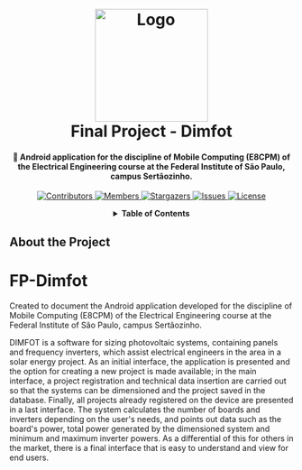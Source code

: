 <!-- PROJECT LOGO -->
<h1 align="center">
  <br>
  <a href="#about-the-project"><img src="https://www.electricmotorengineering.com/files/2018/12/ElectricMotor-1024x560.jpg" alt="Logo" width="200"></a>
  <br>
  Final Project - Dimfot
  <br>
</h1>

<h4 align="center">
  🔬 Android application for the discipline of Mobile Computing (E8CPM) of the Electrical Engineering course at the Federal Institute of São Paulo, campus Sertãozinho.
</h4>

<!-- PROJECT SHIELDS -->
<p align="center">
  <a href="https://github.com/JonathanTSilva/SI-Sizer/graphs/contributors">
    <img src="https://img.shields.io/github/contributors/JonathanTSilva/SI-Sizer.svg?style=for-the-badge" alt="Contributors">
  </a>
  <a href="https://github.com/JonathanTSilva/SI-Sizer/network/members">
    <img src="https://img.shields.io/github/forks/JonathanTSilva/SI-Sizer.svg?style=for-the-badge" alt="Members">
  </a>
  <a href="https://github.com/JonathanTSilva/SI-Sizer/stargazers">
    <img src="https://img.shields.io/github/stars/JonathanTSilva/SI-Sizer.svg?style=for-the-badge" alt="Stargazers">
  </a>
  <a href="https://github.com/JonathanTSilva/SI-Sizer/issues">
    <img src="https://img.shields.io/github/issues/JonathanTSilva/SI-Sizer.svg?style=for-the-badge" alt="Issues">
  </a>
  <a href="https://github.com/JonathanTSilva/SI-Sizer/blob/main/LICENSE">
    <img src="https://img.shields.io/github/license/JonathanTSilva/SI-Sizer.svg?style=for-the-badge" alt="License">
  </a>
</p>

<!-- TABLE OF CONTENTS -->
<details close="close" align="center">
  <summary><b>Table of Contents</b></summary>
          <a href="#about-the-project">About The Project</a> |
          <a href="#getting-started">Getting Started</a> |
          <a href="#quick-guide">Quick Guide</a> |
          <a href="#contributing">Contributing</a> |
          <a href="#license">License</a> |
          <a href="#contact">Contact</a>
</details>

## About the Project

# FP-Dimfot
Created to document the Android application developed for the discipline of Mobile Computing (E8CPM) of the Electrical Engineering course at the Federal Institute of São Paulo, campus Sertãozinho.

DIMFOT is a software for sizing photovoltaic systems, containing panels and frequency inverters, which assist electrical engineers in the area in a solar energy project. As an initial interface, the application is presented and the option for creating a new project is made available; in the main interface, a project registration and technical data insertion are carried out so that the systems can be dimensioned and the project saved in the database. Finally, all projects already registered on the device are presented in a last interface.
The system calculates the number of boards and inverters depending on the user's needs, and points out data such as the board's power, total power generated by the dimensioned system and minimum and maximum inverter powers. As a differential of this for others in the market, there is a final interface that is easy to understand and view for end users.


